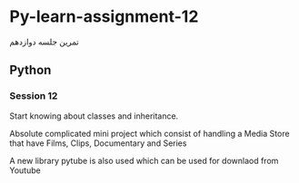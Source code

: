 # Py-learn-assignment-12
تمرین جلسه دوازدهم
## Python

### Session 12
<p>Start knowing about classes and inheritance.</p>
<p>Absolute complicated mini project which consist of handling a Media Store that have Films, Clips, Documentary and Series</p></p>
<p>A new library pytube is also used which can be used for downlaod from Youtube</p>
